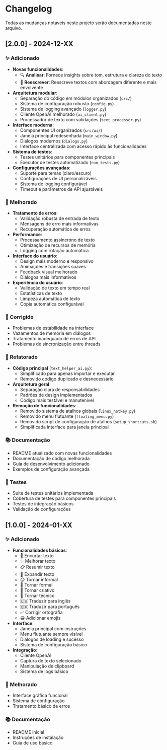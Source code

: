 # Changelog

Todas as mudanças notáveis neste projeto serão documentadas neste arquivo.

## [2.0.0] - 2024-12-XX

### ✨ Adicionado
- **Novas funcionalidades**:
  - 🔍 **Analisar**: Fornece insights sobre tom, estrutura e clareza do texto
  - 🔄 **Reescrever**: Reescreve textos com abordagem diferente e mais envolvente
- **Arquitetura modular**:
  - Separação do código em módulos organizados (`src/`)
  - Sistema de configuração robusto (`config.py`)
  - Sistema de logging avançado (`logger.py`)
  - Cliente OpenAI melhorado (`ai_client.py`)
  - Processador de texto com validações (`text_processor.py`)
- **Interface moderna**:
  - Componentes UI organizados (`src/ui/`)
  - Janela principal redesenhada (`main_window.py`)
  - Diálogos modernos (`dialogs.py`)
  - Interface centralizada com acesso rápido às funcionalidades
- **Sistema de testes**:
  - Testes unitários para componentes principais
  - Executor de testes automatizado (`run_tests.py`)
- **Configurações avançadas**:
  - Suporte para temas (claro/escuro)
  - Configurações de UI personalizáveis
  - Sistema de logging configurável
  - Timeout e parâmetros de API ajustáveis

### 🔧 Melhorado
- **Tratamento de erros**:
  - Validação robusta de entrada de texto
  - Mensagens de erro mais informativas
  - Recuperação automática de erros
- **Performance**:
  - Processamento assíncrono de texto
  - Otimização de recursos de memória
  - Logging com rotação automática
- **Interface do usuário**:
  - Design mais moderno e responsivo
  - Animações e transições suaves
  - Feedback visual melhorado
  - Diálogos mais informativos
- **Experiência do usuário**:
  - Validação de texto em tempo real
  - Estatísticas de texto
  - Limpeza automática de texto
  - Cópia automática configurável

### 🐛 Corrigido
- Problemas de estabilidade na interface
- Vazamentos de memória em diálogos
- Tratamento inadequado de erros de API
- Problemas de sincronização entre threads

### 🔄 Refatorado
- **Código principal** (`text_helper_ai.py`):
  - Simplificado para apenas importar e executar
  - Removido código duplicado e desnecessário
- **Arquitetura geral**:
  - Separação clara de responsabilidades
  - Padrões de design implementados
  - Código mais testável e manutenível
- **Remoção de funcionalidades**:
  - Removido sistema de atalhos globais (`linux_hotkey.py`)
  - Removido menu flutuante (`floating_menu.py`)
  - Removido script de configuração de atalhos (`setup_shortcuts.sh`)
  - Simplificada interface para janela principal

### 📚 Documentação
- README atualizado com novas funcionalidades
- Documentação de código melhorada
- Guia de desenvolvimento adicionado
- Exemplos de configuração avançada

### 🧪 Testes
- Suite de testes unitários implementada
- Cobertura de testes para componentes principais
- Testes de integração básicos
- Validação de configurações

## [1.0.0] - 2024-01-XX

### ✨ Adicionado
- **Funcionalidades básicas**:
  - 📝 Encurtar texto
  - ✨ Melhorar texto
  - 📋 Resumir texto
  - 📖 Expandir texto
  - 😊 Tornar informal
  - 👔 Tornar formal
  - 🎨 Tornar criativo
  - 🔧 Tornar técnico
  - 🇺🇸 Traduzir para inglês
  - 🇧🇷 Traduzir para português
  - ✅ Corrigir ortografia
  - 😀 Adicionar emojis
- **Interface**:
  - Janela principal com instruções
  - Menu flutuante sempre visível
  - Diálogos de loading e sucesso
  - Sistema de configuração básico
- **Integração**:
  - Cliente OpenAI
  - Captura de texto selecionado
  - Manipulação de clipboard
  - Sistema de logs básico

### 🔧 Melhorado
- Interface gráfica funcional
- Sistema de configuração
- Tratamento básico de erros

### 📚 Documentação
- README inicial
- Instruções de instalação
- Guia de uso básico
